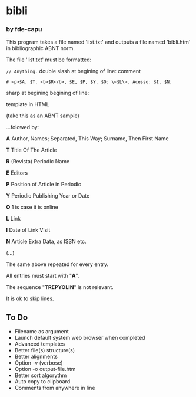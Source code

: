 # bibli
### by fde-capu

This program takes a file named 'list.txt'
and outputs a file named 'bibli.htm'
in bibliographic ABNT norm.

The file 'list.txt' must be formatted:

`// Anything.`
double slash at begining of line: comment

`# <p>$A. $T. <b>$R</b>, $E, $P, $Y. $O: \<$L\>. Acesso: $I. $N.`

sharp at begining begining of line:


template in HTML


(take this as an ABNT sample)

...folowed by:

**A** Author, Names; Separated, This Way; Surname, Then First Name

**T** Title Of The Article

**R** (Revista) Periodic Name

**E** Editors

**P** Position of Article in Periodic

**Y** Periodic Publishing Year or Date

**O** 1 is case it is online

**L** Link

**I** Date of Link Visit

**N** Article Extra Data, as ISSN etc.


(...)


The same above repeated for every entry.

All entries must start with "**A**".

The sequence "**TREPYOLIN**" is not relevant.

It is ok to skip lines.


To Do
-----
- Filename as argument
- Launch default system web browser when completed
- Advanced templates
- Better file(s) structure(s)
- Better alignments
- Option -v (verbose)
- Option -o output-file.htm
- Better sort algorythm
- Auto copy to clipboard
- Comments from anywhere in line
